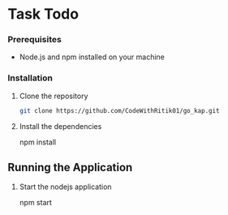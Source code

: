 # Task Todo

### Prerequisites

- Node.js and npm installed on your machine

### Installation

1. Clone the repository

   ```bash
   git clone https://github.com/CodeWithRitik01/go_kap.git

2. Install the dependencies

   npm install

## Running the Application

1. Start the nodejs application

   npm start

